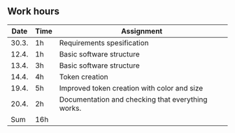 ## Work hours

Date | Time | Assignment
-----|------|-----------
30.3. | 1h | Requirements spesification
12.4. |	1h | Basic software structure
13.4. | 3h | Basic software structure
14.4. | 4h | Token creation
19.4. | 5h | Improved token creation with color and size
20.4. | 2h | Documentation and checking that everything works.
Sum | 16h |

